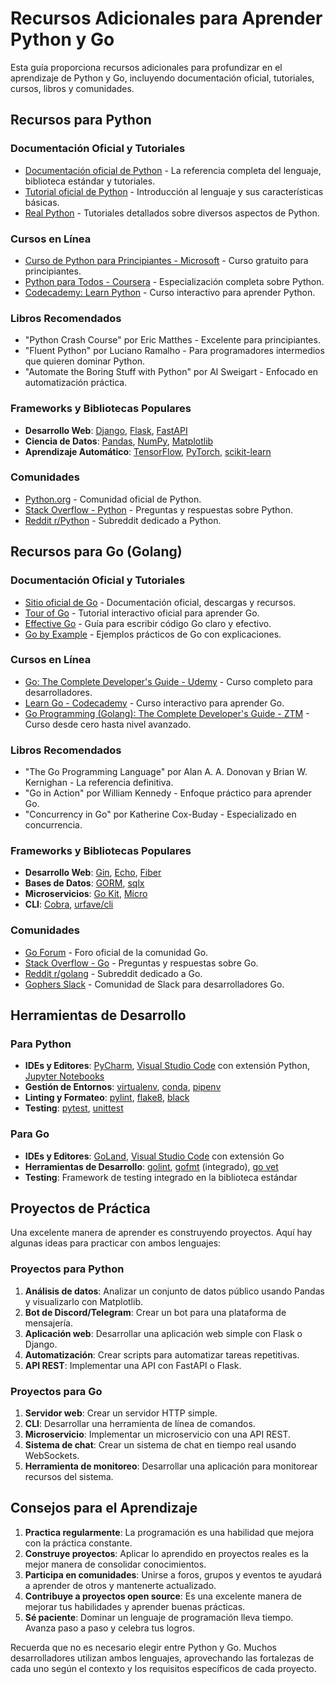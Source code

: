 # Recursos Adicionales para Aprender Python y Go

Esta guía proporciona recursos adicionales para profundizar en el aprendizaje de Python y Go, incluyendo documentación oficial, tutoriales, cursos, libros y comunidades.

## Recursos para Python

### Documentación Oficial y Tutoriales

- [Documentación oficial de Python](https://docs.python.org/es/) - La referencia completa del lenguaje, biblioteca estándar y tutoriales.
- [Tutorial oficial de Python](https://docs.python.org/es/3/tutorial/index.html) - Introducción al lenguaje y sus características básicas.
- [Real Python](https://realpython.com/) - Tutoriales detallados sobre diversos aspectos de Python.

### Cursos en Línea

- [Curso de Python para Principiantes - Microsoft](https://learn.microsoft.com/es-es/training/paths/beginner-python/) - Curso gratuito para principiantes.
- [Python para Todos - Coursera](https://www.coursera.org/specializations/python) - Especialización completa sobre Python.
- [Codecademy: Learn Python](https://www.codecademy.com/learn/learn-python-3) - Curso interactivo para aprender Python.

### Libros Recomendados

- "Python Crash Course" por Eric Matthes - Excelente para principiantes.
- "Fluent Python" por Luciano Ramalho - Para programadores intermedios que quieren dominar Python.
- "Automate the Boring Stuff with Python" por Al Sweigart - Enfocado en automatización práctica.

### Frameworks y Bibliotecas Populares

- **Desarrollo Web**: [Django](https://www.djangoproject.com/), [Flask](https://flask.palletsprojects.com/), [FastAPI](https://fastapi.tiangolo.com/)
- **Ciencia de Datos**: [Pandas](https://pandas.pydata.org/), [NumPy](https://numpy.org/), [Matplotlib](https://matplotlib.org/)
- **Aprendizaje Automático**: [TensorFlow](https://www.tensorflow.org/), [PyTorch](https://pytorch.org/), [scikit-learn](https://scikit-learn.org/)

### Comunidades

- [Python.org](https://www.python.org/community/) - Comunidad oficial de Python.
- [Stack Overflow - Python](https://stackoverflow.com/questions/tagged/python) - Preguntas y respuestas sobre Python.
- [Reddit r/Python](https://www.reddit.com/r/Python/) - Subreddit dedicado a Python.

## Recursos para Go (Golang)

### Documentación Oficial y Tutoriales

- [Sitio oficial de Go](https://golang.org/) - Documentación oficial, descargas y recursos.
- [Tour of Go](https://tour.golang.org/) - Tutorial interactivo oficial para aprender Go.
- [Effective Go](https://golang.org/doc/effective_go) - Guía para escribir código Go claro y efectivo.
- [Go by Example](https://gobyexample.com/) - Ejemplos prácticos de Go con explicaciones.

### Cursos en Línea

- [Go: The Complete Developer's Guide - Udemy](https://www.udemy.com/course/go-the-complete-developers-guide/) - Curso completo para desarrolladores.
- [Learn Go - Codecademy](https://www.codecademy.com/learn/learn-go) - Curso interactivo para aprender Go.
- [Go Programming (Golang): The Complete Developer's Guide - ZTM](https://zerotomastery.io/courses/learn-golang/) - Curso desde cero hasta nivel avanzado.

### Libros Recomendados

- "The Go Programming Language" por Alan A. A. Donovan y Brian W. Kernighan - La referencia definitiva.
- "Go in Action" por William Kennedy - Enfoque práctico para aprender Go.
- "Concurrency in Go" por Katherine Cox-Buday - Especializado en concurrencia.

### Frameworks y Bibliotecas Populares

- **Desarrollo Web**: [Gin](https://github.com/gin-gonic/gin), [Echo](https://echo.labstack.com/), [Fiber](https://gofiber.io/)
- **Bases de Datos**: [GORM](https://gorm.io/), [sqlx](https://github.com/jmoiron/sqlx)
- **Microservicios**: [Go Kit](https://gokit.io/), [Micro](https://micro.dev/)
- **CLI**: [Cobra](https://github.com/spf13/cobra), [urfave/cli](https://github.com/urfave/cli)

### Comunidades

- [Go Forum](https://forum.golangbridge.org/) - Foro oficial de la comunidad Go.
- [Stack Overflow - Go](https://stackoverflow.com/questions/tagged/go) - Preguntas y respuestas sobre Go.
- [Reddit r/golang](https://www.reddit.com/r/golang/) - Subreddit dedicado a Go.
- [Gophers Slack](https://invite.slack.golangbridge.org/) - Comunidad de Slack para desarrolladores Go.

## Herramientas de Desarrollo

### Para Python

- **IDEs y Editores**: [PyCharm](https://www.jetbrains.com/pycharm/), [Visual Studio Code](https://code.visualstudio.com/) con extensión Python, [Jupyter Notebooks](https://jupyter.org/)
- **Gestión de Entornos**: [virtualenv](https://virtualenv.pypa.io/), [conda](https://docs.conda.io/), [pipenv](https://pipenv.pypa.io/)
- **Linting y Formateo**: [pylint](https://www.pylint.org/), [flake8](https://flake8.pycqa.org/), [black](https://black.readthedocs.io/)
- **Testing**: [pytest](https://pytest.org/), [unittest](https://docs.python.org/3/library/unittest.html)

### Para Go

- **IDEs y Editores**: [GoLand](https://www.jetbrains.com/go/), [Visual Studio Code](https://code.visualstudio.com/) con extensión Go
- **Herramientas de Desarrollo**: [golint](https://github.com/golang/lint), [gofmt](https://golang.org/cmd/gofmt/) (integrado), [go vet](https://golang.org/cmd/vet/)
- **Testing**: Framework de testing integrado en la biblioteca estándar

## Proyectos de Práctica

Una excelente manera de aprender es construyendo proyectos. Aquí hay algunas ideas para practicar con ambos lenguajes:

### Proyectos para Python

1. **Análisis de datos**: Analizar un conjunto de datos público usando Pandas y visualizarlo con Matplotlib.
2. **Bot de Discord/Telegram**: Crear un bot para una plataforma de mensajería.
3. **Aplicación web**: Desarrollar una aplicación web simple con Flask o Django.
4. **Automatización**: Crear scripts para automatizar tareas repetitivas.
5. **API REST**: Implementar una API con FastAPI o Flask.

### Proyectos para Go

1. **Servidor web**: Crear un servidor HTTP simple.
2. **CLI**: Desarrollar una herramienta de línea de comandos.
3. **Microservicio**: Implementar un microservicio con una API REST.
4. **Sistema de chat**: Crear un sistema de chat en tiempo real usando WebSockets.
5. **Herramienta de monitoreo**: Desarrollar una aplicación para monitorear recursos del sistema.

## Consejos para el Aprendizaje

1. **Practica regularmente**: La programación es una habilidad que mejora con la práctica constante.
2. **Construye proyectos**: Aplicar lo aprendido en proyectos reales es la mejor manera de consolidar conocimientos.
3. **Participa en comunidades**: Unirse a foros, grupos y eventos te ayudará a aprender de otros y mantenerte actualizado.
4. **Contribuye a proyectos open source**: Es una excelente manera de mejorar tus habilidades y aprender buenas prácticas.
5. **Sé paciente**: Dominar un lenguaje de programación lleva tiempo. Avanza paso a paso y celebra tus logros.

Recuerda que no es necesario elegir entre Python y Go. Muchos desarrolladores utilizan ambos lenguajes, aprovechando las fortalezas de cada uno según el contexto y los requisitos específicos de cada proyecto.